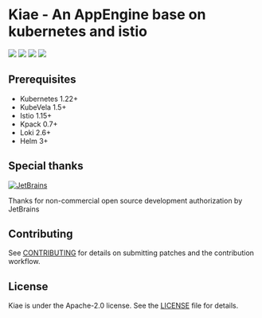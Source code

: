 # Kiae - An AppEngine base on kubernetes and istio

[![](https://github.com/kiaedev/kiae/workflows/build/badge.svg)](https://github.com/kiaedev/kiae/actions?query=workflow%3Abuild)
[![](https://codecov.io/gh/kiaedev/kiae/branch/master/graph/badge.svg)](https://codecov.io/gh/kiaedev/kiae)
[![](https://img.shields.io/github/v/release/kiaedev/kiae.svg)](https://github.com/kiaedev/kiae/releases)
[![](https://img.shields.io/github/license/kiaedev/kiae.svg)](https://github.com/kiaedev/kiae/blob/master/LICENSE)


## Prerequisites

- Kubernetes 1.22+
- KubeVela 1.5+
- Istio 1.15+
- Kpack 0.7+
- Loki 2.6+
- Helm 3+

## Special thanks

[![JetBrains](https://raw.githubusercontent.com/kainonly/ngx-bit/main/resource/jetbrains.svg)](https://www.jetbrains.com/?from=saltbo)

Thanks for non-commercial open source development authorization by JetBrains

## Contributing

See [CONTRIBUTING](CONTRIBUTING.md) for details on submitting patches and the contribution workflow.

## License

Kiae is under the Apache-2.0 license. See the [LICENSE](/LICENSE) file for details.

